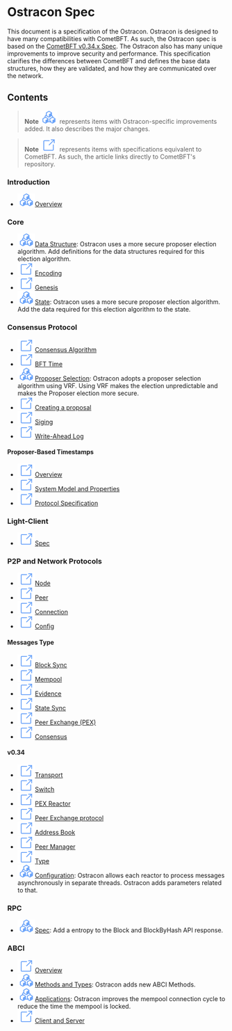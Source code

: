 # Ostracon Spec

This document is a specification of the Ostracon. Ostracon is designed to have many compatibilities with CometBFT. As such, the Ostracon spec is based on the [CometBFT v0.34.x Spec](https://github.com/cometbft/cometbft/tree/v0.34.x/spec). The Ostracon also has many unique improvements to improve security and performance. This specification clarifies the differences between CometBFT and defines the base data structures, how they are validated, and how they are communicated over the network.

## Contents

> **Note**
> ![oc](./static/oc.svg) represents items with Ostracon-specific improvements added. It also describes the major changes.

> **Note**
> ![tm](./static/tm.svg) represents items with specifications equivalent to CometBFT. As such, the article links directly to CometBFT's repository.

### Introduction

- [![oc](./static/oc.svg)Overview](./introduction/overview.md)

### Core

- [![oc](./static/oc.svg)Data Structure](./core/data_structures.md): Ostracon uses a more secure proposer election algorithm. Add definitions for the data structures required for this election algorithm.
- [![tm](./static/tm.svg)Encoding](https://github.com/cometbft/cometbft/blob/v0.34.x/spec/core/encoding.md)
- [![tm](./static/tm.svg)Genesis](https://github.com/cometbft/cometbft/blob/v0.34.x/spec/core/genesis.md)
- [![oc](./static/oc.svg)State](./core/state.md): Ostracon uses a more secure proposer election algorithm. Add the data required for this election algorithm to the state.

### Consensus Protocol

- [![tm](./static/tm.svg)Consensus Algorithm](https://github.com/cometbft/cometbft/blob/v0.34.x/spec//consensus/consensus.md)
- [![tm](./static/tm.svg)BFT Time](https://github.com/cometbft/cometbft/blob/v0.34.x/spec/consensus/bft-time.md)
- [![oc](./static/oc.svg)Proposer Selection](./consensus/proposer-selection.md): Ostracon adopts a proposer selection algorithm using VRF. Using VRF makes the election unpredictable and makes the Proposer election more secure.
- [![tm](./static/tm.svg)Creating a proposal](https://github.com/cometbft/cometbft/blob/v0.34.x/spec//consensus/creating-proposal.md)
- [![tm](./static/tm.svg)Siging](https://github.com/cometbft/cometbft/blob/v0.34.x/spec//consensus/signing.md)
- [![tm](./static/tm.svg)Write-Ahead Log](https://github.com/cometbft/cometbft/blob/v0.34.x/spec/consensus/wal.md)

#### Proposer-Based Timestamps

- [![tm](./static/tm.svg)Overview](https://github.com/cometbft/cometbft/blob/v0.34.x/spec/consensus/proposer-based-timestamp/pbts_001_draft.md)
- [![tm](./static/tm.svg)System Model and Properties](https://github.com/cometbft/cometbft/blob/v0.34.x/spec/consensus/proposer-based-timestamp/pbts-sysmodel_001_draft.md)
- [![tm](./static/tm.svg)Protocol Specification](https://github.com/cometbft/cometbft/blob/v0.34.x/spec/consensus/proposer-based-timestamp/pbts-algorithm_001_draft.md)

### Light-Client

- [![tm](./static/tm.svg)Spec](https://github.com/cometbft/cometbft/blob/v0.34.x/spec/light-client/README.md)

### P2P and Network Protocols

- [![tm](./static/tm.svg)Node](https://github.com/cometbft/cometbft/blob/v0.34.x/spec/p2p/node.md)
- [![tm](./static/tm.svg)Peer](https://github.com/cometbft/cometbft/blob/v0.34.x/spec/p2p/peer.md)
- [![tm](./static/tm.svg)Connection](https://github.com/cometbft/cometbft/blob/v0.34.x/spec/p2p/connection.md)
- [![tm](./static/tm.svg)Config](https://github.com/cometbft/cometbft/blob/v0.34.x/spec/p2p/config.md)
#### Messages Type

- [![tm](./static/tm.svg)Block Sync](https://github.com/cometbft/cometbft/blob/v0.34.x/spec/p2p/messages/block-sync.md)
- [![tm](./static/tm.svg)Mempool](https://github.com/cometbft/cometbft/blob/v0.34.x/spec/p2p/messages/mempool.md)
- [![tm](./static/tm.svg)Evidence](https://github.com/cometbft/cometbft/blob/v0.34.x/spec/p2p/messages/evidence.md)
- [![tm](./static/tm.svg)State Sync](https://github.com/cometbft/cometbft/blob/v0.34.x/spec/p2p/messages/state-sync.md)
- [![tm](./static/tm.svg)Peer Exchange (PEX)](https://github.com/cometbft/cometbft/blob/v0.34.x/spec/p2p/messages/pex.md)
- [![tm](./static/tm.svg)Consensus](https://github.com/cometbft/cometbft/blob/v0.34.x/spec/p2p/messages/consensus.md)

#### v0.34

- [![tm](./static/tm.svg)Transport](https://github.com/cometbft/cometbft/blob/v0.34.x/spec/p2p/v0.34/transport.md)
- [![tm](./static/tm.svg)Switch](https://github.com/cometbft/cometbft/blob/v0.34.x/spec/p2p/v0.34/switch.md)
- [![tm](./static/tm.svg)PEX Reactor](https://github.com/cometbft/cometbft/blob/v0.34.x/spec/p2p/v0.34/pex.md)
- [![tm](./static/tm.svg)Peer Exchange protocol](https://github.com/cometbft/cometbft/blob/v0.34.x/spec/p2p/v0.34/pex-protocol.md)
- [![tm](./static/tm.svg)Address Book](https://github.com/cometbft/cometbft/blob/v0.34.x/spec/p2p/v0.34/addressbook.md)
- [![tm](./static/tm.svg)Peer Manager](https://github.com/cometbft/cometbft/blob/v0.34.x/spec/p2p/v0.34/peer_manager.md)
- [![tm](./static/tm.svg)Type](https://github.com/cometbft/cometbft/blob/v0.34.x/spec/p2p/v0.34/types.md)
- [![oc](./static/oc.svg)Configuration](./p2p/v0.34/configuration.md): Ostracon allows each reactor to process messages asynchronously in separate threads. Ostracon adds parameters related to that.

### RPC

- [![oc](./static/oc.svg)Spec](./rpc/README.md): Add a entropy to the Block and BlockByHash API response.

### ABCI

- [![tm](./static/tm.svg)Overview](https://github.com/cometbft/cometbft/blob/v0.34.x/spec/abci/README.md)
- [![oc](./static/oc.svg)Methods and Types](./abci/abci.md): Ostracon adds new ABCI Methods.
- [![oc](./static/oc.svg)Applications](./abci/apps.md): Ostracon improves the mempool connection cycle to reduce the time the mempool is locked.
- [![tm](./static/tm.svg)Client and Server](https://github.com/cometbft/cometbft/blob/v0.34.x/spec/abci/client-server.md)
